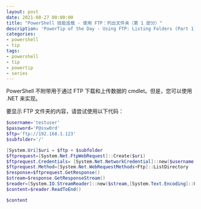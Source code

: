 ```yaml
---
layout: post
date: 2021-08-27 00:00:00
title: "PowerShell 技能连载 - 使用 FTP：列出文件夹（第 1 部分）"
description: 'PowerTip of the Day - Using FTP: Listing Folders (Part 1)'
categories:
- powershell
- tip
tags:
- powershell
- tip
- powertip
- series
---
```

PowerShell 不附带用于通过 FTP 下载和上传数据的 cmdlet。但是，您可以使用 .NET 来实现。

要显示 FTP 文件夹的内容，请尝试使用以下代码：

```powershell
$username='testuser'
$password='P@ssw0rd'
$ftp='ftp://192.168.1.123'
$subfolder='/'

[System.Uri]$uri = $ftp + $subfolder
$ftprequest=[System.Net.FtpWebRequest]::Create($uri)
$ftprequest.Credentials= [System.Net.NetworkCredential]::new($username,$password)
$ftprequest.Method=[System.Net.WebRequestMethods+Ftp]::ListDirectory
$response=$ftprequest.GetResponse()
$stream=$response.GetResponseStream()
$reader=[System.IO.StreamReader]::new($stream,[System.Text.Encoding]::UTF8)
$content=$reader.ReadToEnd()

$content
```

<!--本文国际来源：[Using FTP: Listing Folders (Part 1)](https://community.idera.com/database-tools/powershell/powertips/b/tips/posts/using-ftp-listing-folders-part-1)-->

